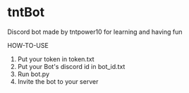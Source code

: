 # tntBot
Discord bot made by tntpower10 for learning and having fun

HOW-TO-USE
1. Put your token in token.txt
2. Put your Bot's discord id in bot_id.txt
3. Run bot.py
4. Invite the bot to your server
